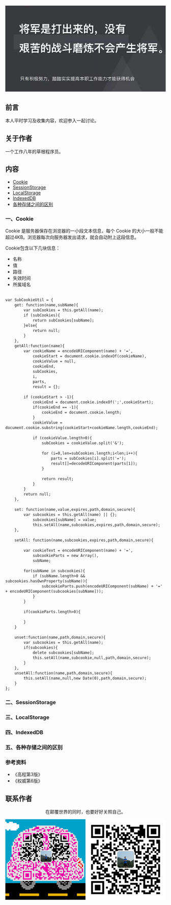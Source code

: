 ![image](../img/timg.jpg)
<br>

## 前言

本人平时学习及收集内容，欢迎参入一起讨论。

## 关于作者

一个工作八年的草根程序员。

## 内容

- [Cookie](#一Cookie)
- [SessionStorage](#二SessionStorage)
- [LocalStorage](#三LocalStorage)
- [IndexedDB](#四IndexedDB)
- [各种存储之间的区别](#五各种存储之间的区别)

### 一、Cookie

Cookie 是服务器保存在浏览器的一小段文本信息，每个 Cookie 的大小一般不能超过4KB。浏览器每次向服务器发出请求，就会自动附上这段信息。

Cookie包含以下几块信息：

- 名称
- 值
- 路径
- 失效时间
- 所属域名

```

var SubCookieUtil = {
    get: function(name,subName){
        var subCookies = this.getAll(name);
        if (subCookies){
            return subCookies[subName];
        }else{
            return null;
        }
    },
    getAll:function(name){
        var cookieName = encodeURIComponent(name) + '=',
            cookieStart = document.cookie.indexOf(cookieName),
            cookieValue = null,
            cookieEnd,
            subCookies,
            i,
            parts,
            result = {};

        if (cookieStart > -1){
            cookieEnd = document.cookie.indexOf(';',cookieStart);
            if(cookieEnd == -1){
                cookieEnd = document.cookie.length;
            }
            cookieValue = document.cookie.substring(cookieStart+cookieName.length,cookieEnd);

            if (cookieValue.length>0){
                subCookies = cookieValue.split('&');

                for (i=0,len=subCookies.length;i<len;i++){
                    parts = subCookies[i].split('=');
                    result[]=decodeURIComponent(parts[1]);
                }

                return result;
            }
        }
        return null;
    },

    set: function(name,value,expires,path,domain,secure){
        var subcookies = this.getAll(name) || {};
            subcookies[subName] = value;
            this.setAll(name,subcookies,expires,path,domain,secure);
    },

    setAll: function(name,subcookies,expires,path,domain,secure){

        var cookieText = encodeURIComponent(name) + '=',
            subcookieParts = new Array(),
            subName;

        for(subName in subcookies){
            if (subName.length>0 && subcookies.hasOwnProperty(subName)){
                subcookieParts.push(encodeURIComponent(subName) + '=' + encodeURIComponent(subcookies[subName]));
            }
        }

        if(cookieParts.length>0){
            
        }
    }

    unset:function(name,path,domain,secure){
        var subcookies = this.getAll(name);
        if(subcookies){
            delete subcookies[subName];
            this.setAll(name,subcookie,null,path,domain,secure);
        }
    },
    unsetAll:function(name,path,domain,secure){
        this.setAll(name,null,new Date(0),path,domain,secure);
    }
};

```

### 二、SessionStorage

### 三、LocalStorage

### 四、IndexedDB

### 五、各种存储之间的区别


### 参考资料

- 《高程第3版》
- 《权威第6版》

## 联系作者

<div align="center">
    <p>
        在颠覆世界的同时，也要好好关照自己。
    </p>
    <img src="../img/contact.png" />
</div>